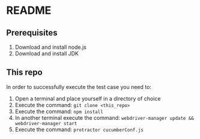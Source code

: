 # README
## Prerequisites
1. Download and install node.js
2. Download and install JDK

## This repo
In order to successfully execute the test case you need to:

1. Open a terminal and place yourself in a directory of choice
2. Execute the command: `git clone <this_repo>`
3. Execute the command: `npm install`
4. In another terminal execute the command: `webdriver-manager update && webdriver-manager start`
5. Execute the command: `protractor cucumberConf.js`

